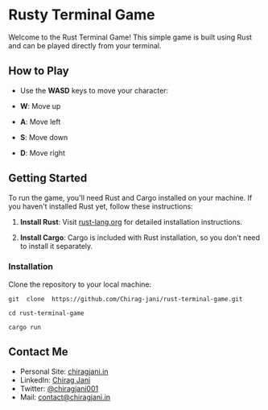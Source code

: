 
# Rusty Terminal Game

Welcome to the Rust Terminal Game! This simple game is built using Rust and can be played directly from your terminal.

## How to Play
- Use the **WASD** keys to move your character:

-  **W**: Move up

-  **A**: Move left

-  **S**: Move down

-  **D**: Move right

## Getting Started

To run the game, you'll need Rust and Cargo installed on your machine. If you haven't installed Rust yet, follow these instructions:

1.  **Install Rust**: Visit [rust-lang.org](https://www.rust-lang.org/learn/get-started) for detailed installation instructions.

3.  **Install Cargo**: Cargo is included with Rust installation, so you don't need to install it separately.

### Installation
Clone the repository to your local machine:

```shell
git  clone  https://github.com/Chirag-jani/rust-terminal-game.git
```
```shell
cd rust-terminal-game
```
```shell
cargo run
```

## Contact Me
- Personal Site: [chiragjani.in](https://chiragjani.in)
- LinkedIn: [Chirag Jani](https://linkedin.com/in/chirag-jani)
- Twitter: [@chiragjani001](https://twitter.com/chiragjani001)
- Mail: contact@chiragjani.in